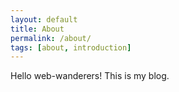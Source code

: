 ```yaml
---
layout: default
title: About
permalink: /about/
tags: [about, introduction]
---
```


Hello web-wanderers! This is my blog.
